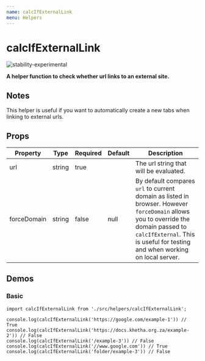 ```yaml
---
name: calcIfExternalLink
menu: Helpers
---
```


# calcIfExternalLink

![stability-experimental](https://img.shields.io/badge/stability-experimental-orange.svg)

**A helper function to check whether url links to an external site.**

## Notes

This helper is useful if you want to automatically create a new tabs when linking to external urls.

## Props

|Property|Type|Required|Default|Description|
|---|---|---|---|---|
|url|string|true||The url string that will be evaluated.|
|forceDomain|string|false|null|By default compares `url` to current domain as listed in browser. However `forceDomain` allows you to override the domain passed to `calcIfExternal`. This is useful for testing and when working on local server.

## Demos

### Basic

```
import calcIfExternalLink from './src/helpers/calcIfExternalLink';

console.log(calcIfExternalLink('https://google.com/example-1')) // True
console.log(calcIfExternalLink('https://docs.khetha.org.za/example-2')) // False
console.log(calcIfExternalLink('/example-3')) // False
console.log(calcIfExternalLink('//www.google.com')) // True
console.log(calcIfExternalLink('folder/example-3')) // False
```